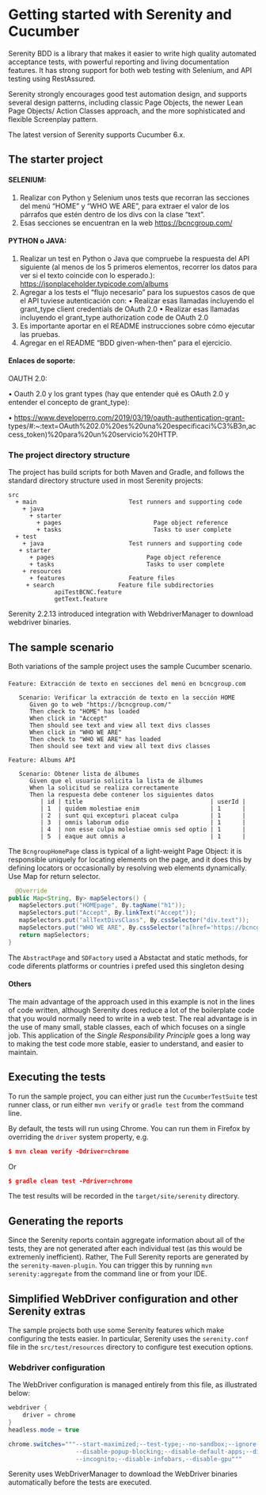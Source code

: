 # Getting started with Serenity and Cucumber

Serenity BDD is a library that makes it easier to write high quality automated acceptance tests, with powerful reporting and living documentation features. It has strong support for both web testing with Selenium, and API testing using RestAssured.

Serenity strongly encourages good test automation design, and supports several design patterns, including classic Page Objects, the newer Lean Page Objects/ Action Classes approach, and the more sophisticated and flexible Screenplay pattern.

The latest version of Serenity supports Cucumber 6.x.

## The starter project
#### SELENIUM:

1. Realizar con Python y Selenium unos tests que recorran las secciones del menú “HOME” y “WHO WE ARE”, para extraer el valor de los párrafos que
   estén dentro de los divs con la clase “text”.
2. Esas secciones se encuentran en la web https://bcncgroup.com/

#### PYTHON o JAVA:

1. Realizar un test en Python o Java que compruebe la respuesta del API siguiente (al menos de los 5 primeros elementos, recorrer los datos para ver si el
   texto coincide con lo esperado.): https://jsonplaceholder.typicode.com/albums
2. Agregar a los tests el “flujo necesario” para los supuestos casos de que el API tuviese autenticación con:
   • Realizar esas llamadas incluyendo el grant_type client credentials de OAuth 2.0
   • Realizar esas llamadas incluyendo el grant_type authorization code de OAuth 2.0
3. Es importante aportar en el README instrucciones sobre cómo ejecutar las pruebas.
4. Agregar en el README “BDD given-when-then” para el ejercicio.

#### Enlaces de soporte:
OAUTH 2.0:

• Oauth 2.0 y los grant types (hay que entender qué es OAuth 2.0 y entender el concepto de grant_type):

• https://www.developerro.com/2019/03/19/oauth-authentication-grant-
types/#:~:text=OAuth%202.0%20es%20una%20especificaci%C3%B3n,access_token)%20para%20un%20servicio%20HTTP.

### The project directory structure
The project has build scripts for both Maven and Gradle, and follows the standard directory structure used in most Serenity projects:
```Gherkin
src
  + main                          Test runners and supporting code
    + java                          
      + starter                          
        + pages                          Page object reference
        + tasks                          Tasks to user complete
  + test
    + java                        Test runners and supporting code
   + starter
      + pages                          Page object reference
      + tasks                          Tasks to user complete
    + resources
      + features                  Feature files
     + search                  Feature file subdirectories 
             apiTestBCNC.feature
             getText.feature
```

Serenity 2.2.13 introduced integration with WebdriverManager to download webdriver binaries.

## The sample scenario
Both variations of the sample project uses the sample Cucumber scenario. 
#### 
```Gherkin
Feature: Extracción de texto en secciones del menú en bcncgroup.com

   Scenario: Verificar la extracción de texto en la sección HOME
      Given go to web "https://bcncgroup.com/"
      Then check to "HOME" has loaded
      When click in "Accept"
      Then should see text and view all text divs classes
      When click in "WHO WE ARE"
      Then check to "WHO WE ARE" has loaded
      Then should see text and view all text divs classes
```

```Gherkin
Feature: Albums API

   Scenario: Obtener lista de álbumes
      Given que el usuario solicita la lista de álbumes
      When la solicitud se realiza correctamente
      Then la respuesta debe contener los siguientes datos
         | id | title                                    | userId |
         | 1  | quidem molestiae enim                    | 1      |
         | 2  | sunt qui excepturi placeat culpa         | 1      |
         | 3  | omnis laborum odio                       | 1      |
         | 4  | non esse culpa molestiae omnis sed optio | 1      |
         | 5  | eaque aut omnis a                        | 1      |
```

The `BcngroupHomePage` class is typical of a light-weight Page Object: it is responsible uniquely for locating elements on the page, and it does this by defining locators or occasionally by resolving web elements dynamically. Use Map for return selector.
```java
  @Override
public Map<String, By> mapSelectors() {
   mapSelectors.put("HOMEpage", By.tagName("h1"));
   mapSelectors.put("Accept", By.linkText("Accept"));
   mapSelectors.put("allTextDivsClass", By.cssSelector("div.text"));
   mapSelectors.put("WHO WE ARE", By.cssSelector("a[href='https://bcncgroup.com/who-we-are/']"));
   return mapSelectors;
}
```
The `AbstractPage` and `SDFactory` used a Abstactat and static methods, for code diferents platforms or countries i prefed used this singleton desing

#### Others
The main advantage of the approach used in this example is not in the lines of code written, although Serenity does reduce a lot of the boilerplate code that you would normally need to write in a web test. The real advantage is in the use of many small, stable classes, each of which focuses on a single job. This application of the _Single Responsibility Principle_ goes a long way to making the test code more stable, easier to understand, and easier to maintain.

## Executing the tests
To run the sample project, you can either just run the `CucumberTestSuite` test runner class, or run either `mvn verify` or `gradle test` from the command line.

By default, the tests will run using Chrome. You can run them in Firefox by overriding the `driver` system property, e.g.
```json
$ mvn clean verify -Ddriver=chrome
```
Or
```json
$ gradle clean test -Pdriver=chrome
```

The test results will be recorded in the `target/site/serenity` directory.

## Generating the reports
Since the Serenity reports contain aggregate information about all of the tests, they are not generated after each individual test (as this would be extremenly inefficient). Rather, The Full Serenity reports are generated by the `serenity-maven-plugin`. You can trigger this by running `mvn serenity:aggregate` from the command line or from your IDE.

## Simplified WebDriver configuration and other Serenity extras
The sample projects both use some Serenity features which make configuring the tests easier. In particular, Serenity uses the `serenity.conf` file in the `src/test/resources` directory to configure test execution options.  
### Webdriver configuration
The WebDriver configuration is managed entirely from this file, as illustrated below:
```java
webdriver {
    driver = chrome
}
headless.mode = true

chrome.switches="""--start-maximized;--test-type;--no-sandbox;--ignore-certificate-errors;
                   --disable-popup-blocking;--disable-default-apps;--disable-extensions-file-access-check;
                   --incognito;--disable-infobars,--disable-gpu"""

```

Serenity uses WebDriverManager to download the WebDriver binaries automatically before the tests are executed.

